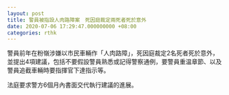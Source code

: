```yaml
---
layout: post
title: 警員被指設人肉路障案　死因庭裁定兩死者死於意外
date: 2020-07-06 17:29:47.000000000 +08:00
categories: rthk
---
```


警員前年在粉嶺涉嫌以市民車輛作「人肉路障」，死因庭裁定2名死者死於意外，並提出4項建議，包括不要假設警員熟悉或記得警察通例，要警員重温章節、以及警員追截車輛時要指揮官下達指示等。

法庭要求警方6個月內書面交代執行建議的進展。
